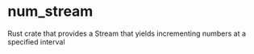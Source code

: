 # num_stream
Rust crate that provides a Stream that yields incrementing numbers at a specified interval
